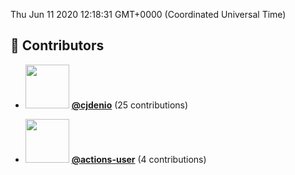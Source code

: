 Thu Jun 11 2020 12:18:31 GMT+0000 (Coordinated Universal Time)
<!-- DO NOT REMOVE - contributor_list:start -->
## 👥 Contributors


- <img src="https://avatars1.githubusercontent.com/u/34525547?v=4" width="70" /> **[@cjdenio](https://github.com/cjdenio)** (25 contributions)

- <img src="https://avatars1.githubusercontent.com/u/65916846?v=4" width="70" /> **[@actions-user](https://github.com/actions-user)** (4 contributions)

<!-- DO NOT REMOVE - contributor_list:end -->